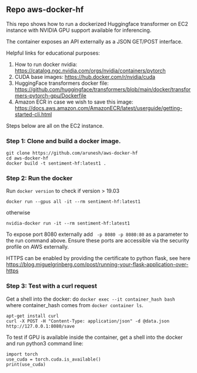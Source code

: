 ## Repo aws-docker-hf


This repo shows how to run a dockerized Huggingface transformer on EC2 instance with NVIDIA GPU support available for inferencing.

The container exposes an API externally as a JSON GET/POST interface.

Helpful links for educational purposes:
1. How to run docker nvidia: https://catalog.ngc.nvidia.com/orgs/nvidia/containers/pytorch
2. CUDA base images: https://hub.docker.com/r/nvidia/cuda
3. HuggingFace transformers docker file: https://github.com/huggingface/transformers/blob/main/docker/transformers-pytorch-gpu/Dockerfile
4. Amazon ECR in case we wish to save this image:
https://docs.aws.amazon.com/AmazonECR/latest/userguide/getting-started-cli.html

Steps below are all on the EC2 instance.

### Step 1: Clone and build a docker image.

```
git clone https://github.com/arunesh/aws-docker-hf
cd aws-docker-hf
docker build -t sentiment-hf:latest1 .
```

### Step 2: Run the docker
Run `docker version` to check if version > 19.03
```
docker run --gpus all -it --rm sentiment-hf:latest1
```
otherwise
```
nvidia-docker run -it --rm sentiment-hf:latest1
```
To expose port 8080 externally add ` -p 8080 -p 8080:80` as a parameter to the run command above. Ensure these ports are accessible
via the security profile on AWS externally. 

HTTPS can be enabled by providing the certificate to python flask, see here https://blog.miguelgrinberg.com/post/running-your-flask-application-over-https

### Step 3: Test with a curl request
Get a shell into the docker: do `docker exec --it container_hash bash` where container_hash comes from `docker container ls`.

```
apt-get install curl
curl -X POST -H "Content-Type: application/json" -d @data.json http://127.0.0.1:8080/save
```

To test if GPU is available inside the container, get a shell into the docker and run python3 command line:
```
import torch
use_cuda = torch.cuda.is_available()
print(use_cuda)
```
